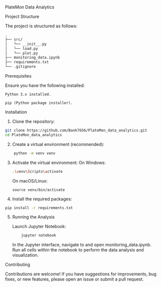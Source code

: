 PlateMon Data Analytics

Project Structure

The project is structured as follows:

```bash
.
├── src/
│   └── __init__.py
│   └── load.py
│   └── plot.py
├── monitoring_data.ipynb
├── requirements.txt
└── .gitignore
```

Prerequisites

Ensure you have the following installed:

    Python 3.x installed.

    pip (Python package installer).

Installation

1. Clone the repository:
```Bash
git clone https://github.com/Bank7656/PlateMon_data_analytics.git
cd PlateMon_data_analytics
```
2. Create a virtual environment (recommended):
```Bash
    python -m venv venv
```

3. Activate the virtual environment:
    On Windows:
    ```bash
    .\venv\Scripts\activate
    ```
    On macOS/Linux:
    ```
    source venv/bin/activate
    ```
4. Install the required packages:
```bash
pip install -r requirements.txt
```
5. Running the Analysis

    Launch Jupyter Notebook:
    ```Bash
        jupyter notebook
    ```
    In the Jupyter interface, navigate to and open monitoring_data.ipynb. Run all cells within the notebook to perform the data analysis and visualization.

Contributing

Contributions are welcome! If you have suggestions for improvements, bug fixes, or new features, please open an issue or submit a pull request.
